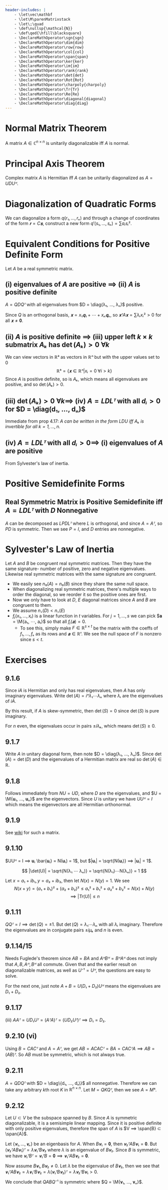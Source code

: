 ```yaml
---
header-includes: |
    - \let\vec\mathbf
    - \let\M\parenMatrixstack
    - \let\;\quad
    - \def\nullsp{\mathcal{N}}
    - \def\qed{\hfill\blacksquare}
    - \DeclareMathOperator\sgn{sgn}
    - \DeclareMathOperator\dim{dim}
    - \DeclareMathOperator\row{row}
    - \DeclareMathOperator\col{col}
    - \DeclareMathOperator\span{span}
    - \DeclareMathOperator\ker{ker}
    - \DeclareMathOperator\im{im}
    - \DeclareMathOperator\rank{rank}
    - \DeclareMathOperator\det{det}
    - \DeclareMathOperator\Rot{Rot}
    - \DeclareMathOperator\charpoly{charpoly}
    - \DeclareMathOperator\Tr{Tr}
    - \DeclareMathOperator\Re{Re}
    - \DeclareMathOperator\diagonal{diagonal}
    - \DeclareMathOperator\diag{diag}
---
```


# Normal Matrix Theorem

A matrix $A ∈ ℂ^{n×n}$ is unitarily diagonalizable iff $A$ is normal.

# Principal Axis Theorem

Complex matrix $A$ is Hermitian iff $A$ can be unitarily diagonalized
as $A = UDUᴴ$.

# Diagonalization of Quadratic Forms

We can diagonalize a form $q(r₁, …, rₙ)$ and through a change of coordinates of the
form $𝐫 = C𝐬$, construct a new form $q'(s₁, …, sₙ) = ∑ aᵢsᵢ²$.

# Equivalent Conditions for Positive Definite Form

Let $A$ be a real symmetric matrix.

## (i) eigenvalues of $A$ are positive $⟹$ (ii) $A$ is positive definite

$A = QDQᵀ$ with all eigenvalues from $D = \diag(λ₁, …, λₙ)$ positive.

Since $Q$ is an orthogonal basis, $𝐱 = x₁𝐪₁ + ⋯ + xₙ𝐪ₙ$, so $𝐱ᵀA𝐱 = ∑ λᵢxᵢ² > 0$
for all $𝐱 ≠ 𝟎$.

## (ii) $A$ is positive definite $⟹$ (iii) upper left $k×k$ submatrix $Aₖ$ has $\det(Aₖ) > 0 \;  ∀ k$

We can view vectors in $ℝᵏ$ as vectors in $ℝⁿ$ but with the upper values set to 0
$$ ℝᵏ = \{ 𝐱 ∈ ℝⁿ | xᵢ = 0 \; ∀ i > k \} $$
Since $A$ is positive definite, so is $Aₖ$, which means all eigenvalues are positive,
and so $\det(Aₖ) > 0$.

## (iii) $\det(Aₖ) > 0 \; ∀ k ⟹$ (iv) $A = LDLᵀ$ with all $dᵢ > 0$ for $D = \diag(d₁, …, dₙ)$

Immediate from prop 4.17: *$A$ can be written in the form $LDU$ iff $Aₖ$ is invertible
for all $k = 1, …, n$.*

## (iv) $A = LDLᵀ$ with all $dᵢ > 0 ⟹$ (i) eigenvalues of $A$ are positive

From Sylvester's law of inertia.

# Positive Semidefinite Forms

## Real Symmetric Matrix is Positive Semidefinite iff $A = LDLᵀ$ with $D$ Nonnegative

$A$ can be decomposed as $LPDLᵀ$ where $L$ is orthogonal, and since $A = Aᵀ$, so
$PD$ is symmetric. Then we see $P = I$, and $D$ entries are nonnegative.

# Sylvester's Law of Inertia

Let $A$ and $B$ be congruent real symmetric matrices. Then they have the
same signature- number of positive, zero and negative eigenvalues.
Likewise real symmetric matrices with the same signature are congruent.

* We easily see $n₀(A) = n₀(B)$ since they share the same null space.
* When diagonalizing real symmetric matrices, there's multiple ways to order the
  diagonal, so we reorder it so the positive ones are first.
* Now we only have to look at $D$, $E$ diagonal matrices since $A$ and $B$ are
  congruent to them.
* We assume $n₊(D) < n₊(E)$
* $fⱼ(x₁, …, xₜ)$ is a linear function in $t$ variables.
  For $j = 1, …, s$ we can pick $𝐚 = \M{a₁, ⋯, aₜ}$ so that all $fⱼ(𝐚) = 0$.
    * To see this, simply make $F ∈ ℝ^{s×t}$ be the matrix with the coeffs of $f₁, …, fₛ$
      as its rows and $𝐚 ∈ ℝᵗ$. We see the null space of $F$ is nonzero
      since $s < t$.

# Exercises

## 9.1.6

Since $iA$ is Hermitian and only has real eigenvalues, then $A$
has only imaginary eigenvalues. Write $\det(A) = iⁿ λ₁ ⋯ λₙ$
where $λᵢ$ are the eigenvalues of $iA$.

By this result, if $A$ is skew-symmetric, then $\det(S) = 0$ since
$\det(S)$ is pure imaginary.

For $n$ even, the eigenvalues occur in pairs $±iλₖ$, which means
$\det(S) ≥ 0$.

## 9.1.7

Write $A$ in unitary diagonal form, then note $D = \diag(λ₁, …, λₙ)$.
Since $\det(A) = \det(D)$ and the eigenvalues of a Hermitian matrix are
real so $\det(A) ∈ ℝ$.

## 9.1.8

Follows immediately from $NU = UD$, where $D$ are the eigenvalues, and
$U = \M{𝐮₁, …, 𝐮ₙ}$ are the eigenvectors. Since $U$ is unitary we have
$UUᴴ = I$ which means the eigenvectors are all Hermitian orthonormal.

## 9.1.9

See [wiki](https://en.wikipedia.org/wiki/Normal_matrix#Special_cases)
for such a matrix.

## 9.1.10

$UUᴴ = I ⟹ 𝐮ᵢ \bar{𝐮ᵢ} = N(𝐮ᵢ) = 1$, but $|𝐮ᵢ| = \sqrt{N(𝐮ᵢ)} ⟹ |𝐮ᵢ| = 1$.

$$ |\det(U)| = \sqrt{N(λ₁ ⋯ λₙ)} = \sqrt{N(λ₁)⋯N(λₙ)} = 1 $$

Let $x = a₁ + ib₁, y = a₂ + ib₂$, then let $N(x) = N(y) = 1$. We see
$$ N(x + y) = (a₁ + b₁)² + (a₂ + b₂)² ≤ a₁² + b₁² + a₂² + b₂² = N(x) + N(y) $$
$$ ⟹ |Tr(U)| ≤ n $$

## 9.1.11

$QQᵀ = I ⟹ \det(Q) = ±1$. But $\det(Q) = λ₁ ⋯ λₙ$ with all $λᵢ$ imaginary.
Therefore the eigenvalues are in conjugate pairs $±iμₖ$ and $n$ is even.

## 9.1.14/15

Needs Fuglede's theorem since $AB = BA$ and $AᴴBᴴ = BᴴAᴴ$ does not imply
that $A, B, Aᴴ, Bᴴ$ all commute. Given that and the earlier result on
diagonalizable matrices, as well as $U⁻¹ = Uᴴ$, the questions are easy to solve.

For the next one, just note $A + B = U(D₁ + D₂)Uᴴ$ means the eigenvalues are
$D₁ + D₂$.

## 9.1.17

(iii) $AAᵀ = UD₁Uᵀ = (AᵀA)ᵀ = (UD₂Uᵀ)ᵀ ⟹ D₁ = D₂$.

## 9.2.10 (vi)

Using $B = CACᵀ$ and $A = Aᵀ$, we get $AB = ACACᵀ = BA = CACᵀA ⟹ AB = (AB)ᵀ$.
So $AB$ must be symmetric, which is not always true.

## 9.2.11

$A = QDQᵀ$ with $D = \diag\{d₁, …, dₙ\}$ all nonnegative. Therefore we can take
any arbitrary $k$th root $K$ in $ℝ^{n×n}$. Let $M = QKQᵀ$, then we see $A = Mᵏ$.

## 9.2.12

Let $U ⊂ V$ be the subspace spanned by $B$.
Since $A$ is symmetric diagonalizable, it is a semisimple linear mapping.
Since it is positive definite with only positive eigenvalues, therefore the
span of $A$ is $V ⟹ \span{B} ⊂ \span{A}$.

Let $\{ 𝐯₁, …, 𝐯ₙ \}$ be an eigenbasis for $A$. When $B𝐯₁ = 𝟎$, then
$𝐯₂ᵀAB𝐯₁ = 𝟎$. But $(𝐯₂ᵀAB𝐯₁)ᵀ = λ𝐯₁ᵀB𝐯₂$ where $λ$ is an eigenvalue of
$B𝐯₂$. Since $B$ is symmetric, we have $𝐯₁ᵀBᵀ = 𝐯₁ᵀB = 𝟎 ⟹ 𝐯₁ᵀAB𝐯₂ = 𝟎$.

Now assume $B𝐯₁, B𝐯₂ ≠ 0$. Let $λ$ be the eigenvalue of $B𝐯₂$,
then we see that $𝐯₁ᵀAB𝐯₂ = λ𝐯₁ᵀB𝐯₂ = λ(𝐯₁ᵀB𝐯₂)ᵀ = λ𝐯₂ᵀB𝐯₁ > 0$.

We conclude that $QABQ⁻¹$ is symmetric where $Q = \M{𝐯₁, …, 𝐯ₙ}$.

